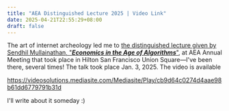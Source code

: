 ```yaml
---
title: "AEA Distinguished Lecture 2025 | Video Link"
date: 2025-04-21T22:55:29+08:00
draft: false
---
```


The art of internet archeology led me to [the distinguished lecture given by Sendhil Mullainathan, "***Economics in the Age of Algorithms***"](https://www.aeaweb.org/conference/2025/program/1444), at AEA Annual Meeting that took place in Hilton San Francisco Union Square—I've been there, several times! The talk took place Jan. 3, 2025. The video is available 

https://videosolutions.mediasite.com/Mediasite/Play/cb9d64c0274d4aae98b61dd6779791b31d

I'll write about it someday :)
